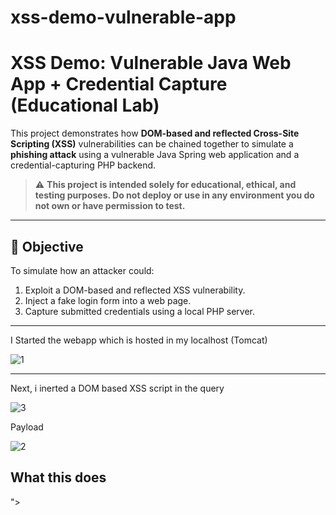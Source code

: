 # xss-demo-vulnerable-app

# XSS Demo: Vulnerable Java Web App + Credential Capture (Educational Lab)

This project demonstrates how **DOM-based and reflected Cross-Site Scripting (XSS)** vulnerabilities can be chained together to simulate a **phishing attack** using a vulnerable Java Spring web application and a credential-capturing PHP backend.

> ⚠️ **This project is intended solely for educational, ethical, and testing purposes. Do not deploy or use in any environment you do not own or have permission to test.**

---

## 🎯 Objective

To simulate how an attacker could:
1. Exploit a DOM-based and reflected XSS vulnerability.
2. Inject a fake login form into a web page.
3. Capture submitted credentials using a local PHP server.

---


I Started the webapp which is hosted in my localhost (Tomcat)


![1](https://github.com/user-attachments/assets/b31668e0-8e4f-45aa-8e8d-9cd6472808e8)


---

Next, i inerted a DOM based XSS script in the query 

![3](https://github.com/user-attachments/assets/0e58c723-c4f5-4fc5-9b75-03e9dd928f97)


Payload

![2](https://github.com/user-attachments/assets/9c7d843d-260e-42c5-9a17-9956de85868a)

## What this does

"><script>alert(...) — DOM-XSS popup

<form action=...> — Reflection-XSS injects phishing form

Form submits to attacker-controlled site

---

The user will get popup prompting the user to log in first

![4](https://github.com/user-attachments/assets/c69b1a2e-450e-4671-a7b7-158655d13622)


---

from the injected Payload it ask the user to enter the username and password

![5](https://github.com/user-attachments/assets/680fb121-c1f9-44f4-acd2-a7703e54d0e6)


---


from the Attackers side I created a custom PHP Script (capture.php) which grabs the cred from the user:

![8](https://github.com/user-attachments/assets/d97c548c-4676-4e6f-bc8d-3b43598c6aec)


---

Saved the file and Started the PHP script

>  php -S 0.0.0.0:8000


---

for the login Creden i gave Tom:qwerty!


![9](https://github.com/user-attachments/assets/8bd4fefa-309e-43ab-819f-c35df2ff75e1)

---

from the Attackers side i was able to capture the users cred through hosted PHP host

![10](https://github.com/user-attachments/assets/425063a8-a439-486f-8c64-fd493cfa12d9)

---

Getting POST request from captured Details

![7](https://github.com/user-attachments/assets/32bcdb15-8614-4492-933f-edcf4a46f6ff)







